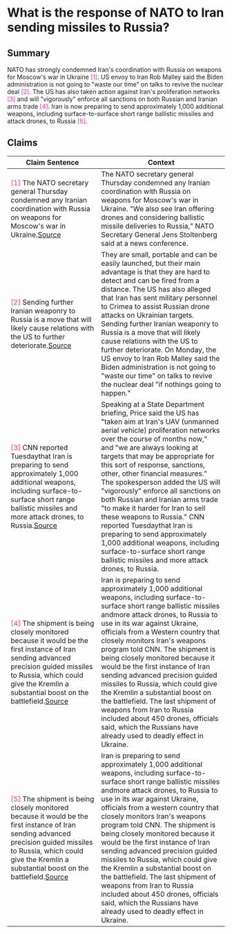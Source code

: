 # What is the response of NATO to Iran sending missiles to Russia?

## Summary
NATO has strongly condemned Iran's coordination with Russia on weapons for Moscow's war in Ukraine <font color=#FF3399>[1]</font>. US envoy to Iran Rob Malley said the Biden administration is not going to "waste our time" on talks to revive the nuclear deal <font color=#FF3399>[2]</font>. The US has also taken action against Iran's proliferation networks <font color=#FF3399>[3]</font> and will "vigorously" enforce all sanctions on both Russian and Iranian arms trade <font color=#FF3399>[4]</font>. Iran is now preparing to send approximately 1,000 additional weapons, including surface-to-surface short range ballistic missiles and attack drones, to Russia <font color=#FF3399>[5]</font>.

## Claims
| Claim Sentence | Context |
|---|---|
|<font color=#FF3399>[1]</font> The NATO secretary general Thursday condemned any Iranian coordination with Russia on weapons for Moscow's war in Ukraine.<a href="https://www.cnn.com/europe/live-news/russia-ukraine-war-news-11-03-22/h_cd9d7be35b064ddf508f679c9beb7c3a" target="_blank">Source</a>| The NATO secretary general Thursday condemned any Iranian coordination with Russia on weapons for Moscow's war in Ukraine. "We also see Iran offering drones and considering ballistic missile deliveries to Russia," NATO Secretary General Jens Stoltenberg said at a news conference.|
|<font color=#FF3399>[2]</font> Sending further Iranian weaponry to Russia is a move that will likely cause relations with the US to further deteriorate.<a href="https://www.cnn.com/2022/11/01/politics/iran-missiles-russia/index.html" target="_blank">Source</a>| They are small, portable and can be easily launched, but their main advantage is that they are hard to detect and can be fired from a distance. The US has also alleged that Iran has sent military personnel to Crimea to assist Russian drone attacks on Ukrainian targets. Sending further Iranian weaponry to Russia is a move that will likely cause relations with the US to further deteriorate. On Monday, the US envoy to Iran Rob Malley said the Biden administration is not going to "waste our time" on talks to revive the nuclear deal "if nothings going to happen."|
|<font color=#FF3399>[3]</font> CNN reported Tuesdaythat Iran is preparing to send approximately 1,000 additional weapons, including surface-to-surface short range ballistic missiles and more attack drones, to Russia.<a href="https://www.cnn.com/europe/live-news/russia-ukraine-war-news-11-01-22/h_17f1a278ba96bff99d149c78675db5e7" target="_blank">Source</a>| Speaking at a State Department briefing, Price said the US has "taken aim at Iran's UAV (unmanned aerial vehicle) proliferation networks over the course of months now," and "we are always looking at targets that may be appropriate for this sort of response, sanctions, other, other financial measures." The spokesperson added the US will "vigorously" enforce all sanctions on both Russian and Iranian arms trade "to make it harder for Iran to sell these weapons to Russia." CNN reported Tuesdaythat Iran is preparing to send approximately 1,000 additional weapons, including surface-to-surface short range ballistic missiles and more attack drones, to Russia.|
|<font color=#FF3399>[4]</font> The shipment is being closely monitored because it would be the first instance of Iran sending advanced precision guided missiles to Russia, which could give the Kremlin a substantial boost on the battlefield.<a href="https://www.cnn.com/europe/live-news/russia-ukraine-war-news-11-02-22/h_4e6df92693205fc0a4e2127038012439" target="_blank">Source</a>| Iran is preparing to send approximately 1,000 additional weapons, including surface-to-surface short range ballistic missiles andmore attack drones, to Russia to use in its war against Ukraine, officials from a Western country that closely monitors Iran's weapons program told CNN. The shipment is being closely monitored because it would be the first instance of Iran sending advanced precision guided missiles to Russia, which could give the Kremlin a substantial boost on the battlefield. The last shipment of weapons from Iran to Russia included about 450 drones, officials said, which the Russians have already used to deadly effect in Ukraine.|
|<font color=#FF3399>[5]</font> The shipment is being closely monitored because it would be the first instance of Iran sending advanced precision guided missiles to Russia, which could give the Kremlin a substantial boost on the battlefield.<a href="https://www.cnn.com/europe/live-news/russia-ukraine-war-news-11-01-22/h_34a82a434cdfae159e8c583b54aa668f" target="_blank">Source</a>| Iran is preparing to send approximately 1,000 additional weapons, including surface-to-surface short range ballistic missiles andmore attack drones, to Russia to use in its war against Ukraine, officials from a western country that closely monitors Iran's weapons program told CNN. The shipment is being closely monitored because it would be the first instance of Iran sending advanced precision guided missiles to Russia, which could give the Kremlin a substantial boost on the battlefield. The last shipment of weapons from Iran to Russia included about 450 drones, officials said, which the Russians have already used to deadly effect in Ukraine.|
